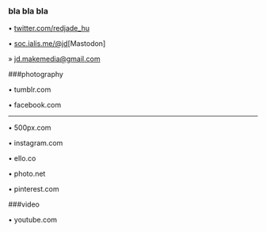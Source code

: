 ### bla bla bla

• [twitter.com/redjade_hu](twitter.com/redjade_hu)

• [soc.ialis.me/@jd](soc.ialis.me/@jd)[Mastodon]

» jd.makemedia@gmail.com

###photography

• tumblr.com

• facebook.com

_______________

• 500px.com

• instagram.com

• ello.co

• photo.net

• pinterest.com


###video

• youtube.com

